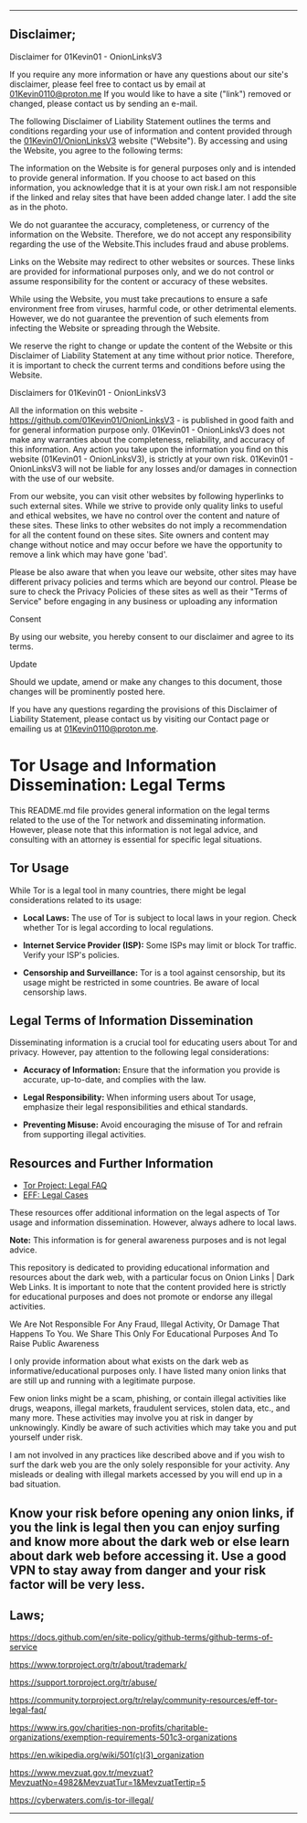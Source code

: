 ------------------------------------------------------------------------------------
## Disclaimer;

Disclaimer for 01Kevin01 - OnionLinksV3

If you require any more information or have any questions about our site's disclaimer, please feel free to contact us by email at 01Kevin0110@proton.me  If you would like to have a site ("link") removed or changed, please contact us by sending an e-mail.

The following Disclaimer of Liability Statement outlines the terms and conditions regarding your use of information and content provided through the [01Kevin01/OnionLinksV3](https://github.com/01Kevin01/OnionLinksV3) website ("Website"). By accessing and using the Website, you agree to the following terms:

The information on the Website is for general purposes only and is intended to provide general information. If you choose to act based on this information, you acknowledge that it is at your own risk.I am not responsible if the linked and relay sites that have been added change later. I add the site as in the photo.

We do not guarantee the accuracy, completeness, or currency of the information on the Website. Therefore, we do not accept any responsibility regarding the use of the Website.This includes fraud and abuse problems.

Links on the Website may redirect to other websites or sources. These links are provided for informational purposes only, and we do not control or assume responsibility for the content or accuracy of these websites.

While using the Website, you must take precautions to ensure a safe environment free from viruses, harmful code, or other detrimental elements. However, we do not guarantee the prevention of such elements from infecting the Website or spreading through the Website.

We reserve the right to change or update the content of the Website or this Disclaimer of Liability Statement at any time without prior notice. Therefore, it is important to check the current terms and conditions before using the Website.

Disclaimers for 01Kevin01 - OnionLinksV3

All the information on this website - https://github.com/01Kevin01/OnionLinksV3 - is published in good faith and for general information purpose only. 01Kevin01 - OnionLinksV3 does not make any warranties about the completeness, reliability, and accuracy of this information. Any action you take upon the information you find on this website (01Kevin01 - OnionLinksV3), is strictly at your own risk. 01Kevin01 - OnionLinksV3 will not be liable for any losses and/or damages in connection with the use of our website.

From our website, you can visit other websites by following hyperlinks to such external sites. While we strive to provide only quality links to useful and ethical websites, we have no control over the content and nature of these sites. These links to other websites do not imply a recommendation for all the content found on these sites. Site owners and content may change without notice and may occur before we have the opportunity to remove a link which may have gone 'bad'.

Please be also aware that when you leave our website, other sites may have different privacy policies and terms which are beyond our control. Please be sure to check the Privacy Policies of these sites as well as their "Terms of Service" before engaging in any business or uploading any information

Consent

By using our website, you hereby consent to our disclaimer and agree to its terms.

Update

Should we update, amend or make any changes to this document, those changes will be prominently posted here.

If you have any questions regarding the provisions of this Disclaimer of Liability Statement, please contact us by visiting our Contact page or emailing us at 01Kevin0110@proton.me.

# Tor Usage and Information Dissemination: Legal Terms

This README.md file provides general information on the legal terms related to the use of the Tor network and disseminating information. However, please note that this information is not legal advice, and consulting with an attorney is essential for specific legal situations.

## Tor Usage

While Tor is a legal tool in many countries, there might be legal considerations related to its usage:

- **Local Laws:** The use of Tor is subject to local laws in your region. Check whether Tor is legal according to local regulations.

- **Internet Service Provider (ISP):** Some ISPs may limit or block Tor traffic. Verify your ISP's policies.

- **Censorship and Surveillance:** Tor is a tool against censorship, but its usage might be restricted in some countries. Be aware of local censorship laws.

## Legal Terms of Information Dissemination

Disseminating information is a crucial tool for educating users about Tor and privacy. However, pay attention to the following legal considerations:

- **Accuracy of Information:** Ensure that the information you provide is accurate, up-to-date, and complies with the law.

- **Legal Responsibility:** When informing users about Tor usage, emphasize their legal responsibilities and ethical standards.

- **Preventing Misuse:** Avoid encouraging the misuse of Tor and refrain from supporting illegal activities.

## Resources and Further Information

- [Tor Project: Legal FAQ](https://www.torproject.org/docs/faq.html.en#Legal)
- [EFF: Legal Cases](https://www.eff.org/issues/tor-legal-faq)

These resources offer additional information on the legal aspects of Tor usage and information dissemination. However, always adhere to local laws.

**Note:** This information is for general awareness purposes and is not legal advice.


This repository is dedicated to providing educational information and resources about the dark web, with a particular focus on Onion Links | Dark Web Links. It is important to note that the content provided here is strictly for educational purposes and does not promote or endorse any illegal activities.

We Are Not Responsible For Any Fraud, Illegal Activity, Or Damage That Happens To You. We Share This Only For Educational Purposes And To Raise Public Awareness

I only provide information about what exists on the dark web as informative/educational purposes only. I have listed many onion links that are still up and running with a legitimate purpose.

Few onion links might be a scam, phishing, or contain illegal activities like drugs, weapons, illegal markets, fraudulent services, stolen data, etc., and many more. These activities may involve you at risk in danger by unknowingly. Kindly be aware of such activities which may take you and put yourself under risk.

I am not involved in any practices like described above and if you wish to surf the dark web you are the only solely responsible for your activity. Any misleads or dealing with illegal markets accessed by you will end up in a bad situation.

Know your risk before opening any onion links, if you the link is legal then you can enjoy surfing and know more about the dark web or else learn about dark web before accessing it. Use a good VPN to stay away from danger and your risk factor will be very less.
------------------------------------------------------------------------------------
## Laws;

https://docs.github.com/en/site-policy/github-terms/github-terms-of-service

https://www.torproject.org/tr/about/trademark/

https://support.torproject.org/tr/abuse/

https://community.torproject.org/tr/relay/community-resources/eff-tor-legal-faq/

https://www.irs.gov/charities-non-profits/charitable-organizations/exemption-requirements-501c3-organizations

https://en.wikipedia.org/wiki/501(c)(3)_organization

https://www.mevzuat.gov.tr/mevzuat?MevzuatNo=4982&MevzuatTur=1&MevzuatTertip=5

https://cyberwaters.com/is-tor-illegal/

------------------------------------------------------------------------------------
